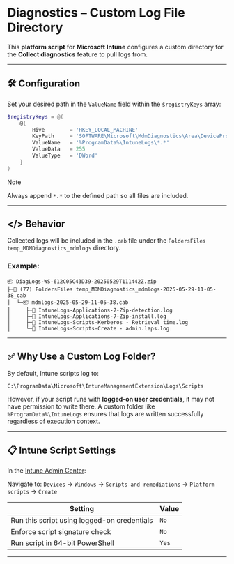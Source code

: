 # Diagnostics – Custom Log File Directory

This **platform script** for **Microsoft Intune** configures a custom directory for the **Collect diagnostics** feature to pull logs from.

---

## 🛠️ Configuration

Set your desired path in the `ValueName` field within the `$registryKeys` array:

```powershell
$registryKeys = @(
    @{
        Hive        = 'HKEY_LOCAL_MACHINE'
        KeyPath     = 'SOFTWARE\Microsoft\MdmDiagnostics\Area\DeviceProvisioning\FileEntry'
        ValueName   = '%ProgramData%\IntuneLogs\*.*'
        ValueData   = 255
        ValueType   = 'DWord'
    }
)
```

> [!Note]
> Always append `*.*` to the defined path so all files are included.

---

## </> Behavior

Collected logs will be included in the `.cab` file under the `FoldersFiles temp_MDMDiagnostics_mdmlogs` directory.

### Example:

```
📦 DiagLogs-WS-612C05C43D39-20250529T111442Z.zip   
├─📁 (77) FoldersFiles temp_MDMDiagnostics_mdmlogs-2025-05-29-11-05-38_cab
│  └─📦 mdmlogs-2025-05-29-11-05-38.cab
│     ├─📜 IntuneLogs-Applications-7-Zip-detection.log
│     ├─📜 IntuneLogs-Applications-7-Zip-install.log
│     ├─📜 IntuneLogs-Scripts-Kerberos - Retrieval time.log
│     └─📜 IntuneLogs-Scripts-Create - admin.laps.log
```

---

## ✅ Why Use a Custom Log Folder?

By default, Intune scripts log to:

```
C:\ProgramData\Microsoft\IntuneManagementExtension\Logs\Scripts
```

However, if your script runs with **logged-on user credentials**, it may not have permission to write there. A custom folder like `%ProgramData%\IntuneLogs` ensures that logs are written successfully regardless of execution context.

---

## 📋 Intune Script Settings

In the [Intune Admin Center](https://intune.microsoft.com):

Navigate to:
`Devices` → `Windows` → `Scripts and remediations` → `Platform scripts` → `Create`

| Setting                                     | Value |
| ------------------------------------------- | ----- |
| Run this script using logged-on credentials | `No`  |
| Enforce script signature check              | `No`  |
| Run script in 64-bit PowerShell             | `Yes` |

---
